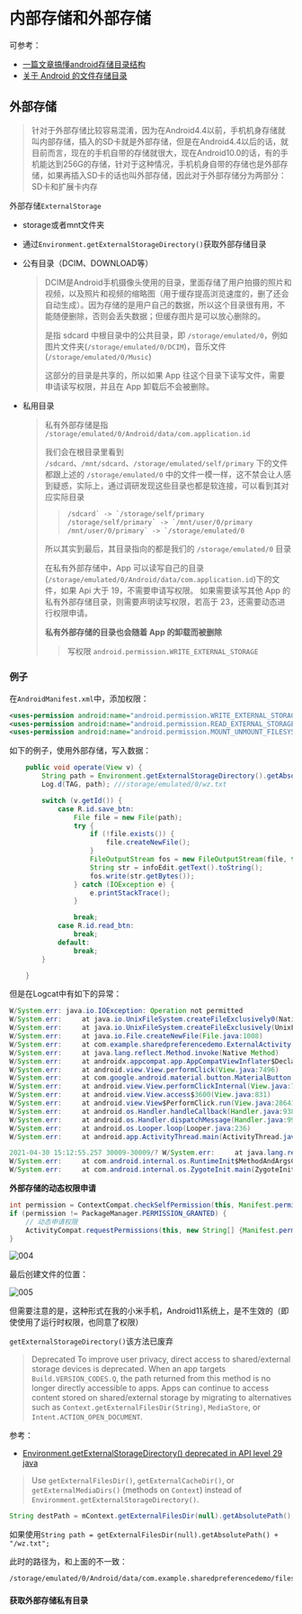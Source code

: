 # 内部存储和外部存储

可参考：

+ [一篇文章搞懂android存储目录结构](https://juejin.cn/post/6844904013515718664)
+ [关于 Android 的文件存储目录](https://ppting.me/2020/04/12/2020_04_12_about_android_file_path/)



## 外部存储

> 针对于外部存储比较容易混淆，因为在Android4.4以前，手机机身存储就叫内部存储，插入的SD卡就是外部存储，但是在Android4.4以后的话，就目前而言，现在的手机自带的存储就很大，现在Android10.0的话，有的手机能达到256G的存储，针对于这种情况，手机机身自带的存储也是外部存储，如果再插入SD卡的话也叫外部存储，因此对于外部存储分为两部分：SD卡和扩展卡内存

外部存储`ExternalStorage`

+ storage或者mnt文件夹

+ 通过`Environment.getExternalStorageDirectory()`获取外部存储目录

+ 公有目录（DCIM、DOWNLOAD等）

  > DCIM是Android手机摄像头使用的目录，里面存储了用户拍摄的照片和视频，以及照片和视频的缩略图（用于缓存提高浏览速度的，删了还会自动生成）。因为存储的是用户自己的数据，所以这个目录很有用，不能随便删除，否则会丢失数据；但缓存图片是可以放心删除的。
  >
  > 是指 sdcard 中根目录中的公共目录，即 `/storage/emulated/0`，例如图片文件夹(`/storage/emulated/0/DCIM`)，音乐文件(`/storage/emulated/0/Music`)
  >
  > 这部分的目录是共享的，所以如果 App 往这个目录下读写文件，需要申请读写权限，并且在 App 卸载后不会被删除。

+ 私用目录

  > 私有外部存储是指 `/storage/emulated/0/Android/data/com.application.id`
  >
  > 我们会在根目录里看到 `/sdcard`、`/mnt/sdcard`、`/storage/emulated/self/primary` 下的文件都跟上述的 `/storage/emulated/0` 中的文件一模一样，这不禁会让人感到疑惑，实际上，通过调研发现这些目录也都是软连接，可以看到其对应实际目录
  >
  > > ```xml
  > > /sdcard` -> `/storage/self/primary
  > > /storage/self/primary` -> `/mnt/user/0/primary
  > > /mnt/user/0/primary` -> `/storage/emulated/0
  > > ```
  >
  > 所以其实到最后，其目录指向的都是我们的 `/storage/emulated/0` 目录
  >
  > 在私有外部存储中，App 可以读写自己的目录(`/storage/emulated/0/Android/data/com.application.id`)下的文件，如果 Api 大于 19，不需要申请写权限。
  > 如果需要读写其他 App 的私有外部存储目录，则需要声明读写权限，若高于 23，还需要动态进行权限申请。
  >
  > **私有外部存储的目录也会随着 App 的卸载而被删除**
  >
  > > 写权限 `android.permission.WRITE_EXTERNAL_STORAGE`



### 例子

在`AndroidManifest.xml`中，添加权限：

```xml
<uses-permission android:name="android.permission.WRITE_EXTERNAL_STORAGE" />
<uses-permission android:name="android.permission.READ_EXTERNAL_STORAGE" />
<uses-permission android:name="android.permission.MOUNT_UNMOUNT_FILESYSTEMS" />
```

如下的例子，使用外部存储，写入数据：

```java
    public void operate(View v) {
        String path = Environment.getExternalStorageDirectory().getAbsolutePath() + "/wz.txt";
        Log.d(TAG, path); ///storage/emulated/0/wz.txt

        switch (v.getId()) {
            case R.id.save_btn:
                File file = new File(path);
                try {
                    if (!file.exists()) {
                        file.createNewFile();
                    }
                    FileOutputStream fos = new FileOutputStream(file, true);
                    String str = infoEdit.getText().toString();
                    fos.write(str.getBytes());
                } catch (IOException e) {
                    e.printStackTrace();
                }

                break;
            case R.id.read_btn:
                break;
            default:
                break;
        }

    }
```

但是在Logcat中有如下的异常：

```java
W/System.err: java.io.IOException: Operation not permitted
W/System.err:     at java.io.UnixFileSystem.createFileExclusively0(Native Method)
W/System.err:     at java.io.UnixFileSystem.createFileExclusively(UnixFileSystem.java:317)
W/System.err:     at java.io.File.createNewFile(File.java:1008)
W/System.err:     at com.example.sharedpreferencedemo.ExternalActivity.operate(ExternalActi
W/System.err:     at java.lang.reflect.Method.invoke(Native Method)
W/System.err:     at androidx.appcompat.app.AppCompatViewInflater$DeclaredOnClickListener.o
W/System.err:     at android.view.View.performClick(View.java:7496)
W/System.err:     at com.google.android.material.button.MaterialButton.performClick(Materia
W/System.err:     at android.view.View.performClickInternal(View.java:7473)
W/System.err:     at android.view.View.access$3600(View.java:831)
W/System.err:     at android.view.View$PerformClick.run(View.java:28641)
W/System.err:     at android.os.Handler.handleCallback(Handler.java:938)
W/System.err:     at android.os.Handler.dispatchMessage(Handler.java:99)
W/System.err:     at android.os.Looper.loop(Looper.java:236)
W/System.err:     at android.app.ActivityThread.main(ActivityThread.java:7876)

2021-04-30 15:12:55.257 30009-30009/? W/System.err:     at java.lang.reflect.Method.invoke(Native Method)
W/System.err:     at com.android.internal.os.RuntimeInit$MethodAndArgsCaller.run(RuntimeIni
W/System.err:     at com.android.internal.os.ZygoteInit.main(ZygoteInit.java:967)
```



**外部存储的动态权限申请**

```java
int permission = ContextCompat.checkSelfPermission(this, Manifest.permission.WRITE_EXTERNAL_STORAGE);
if (permission != PackageManager.PERMISSION_GRANTED) {
    // 动态申请权限
    ActivityCompat.requestPermissions(this, new String[] {Manifest.permission.WRITE_EXTERNAL_STORAGE}, REQUEST_CODE);
}
```

![004](https://github.com/winfredzen/Android-Basic/blob/master/Database%26Cache/images/004.png)

最后创建文件的位置：

![005](https://github.com/winfredzen/Android-Basic/blob/master/Database%26Cache/images/005.png)

但需要注意的是，这种形式在我的小米手机，Android11系统上，是不生效的（即使使用了运行时权限，也同意了权限）

`getExternalStorageDirectory()`该方法已废弃

> Deprecated
> To improve user privacy, direct access to shared/external storage devices is deprecated. When an app targets `Build.VERSION_CODES.Q`, the path returned from this method is no longer directly accessible to apps. Apps can continue to access content stored on shared/external storage by migrating to alternatives such as `Context.getExternalFilesDir(String)`, `MediaStore`, or `Intent.ACTION_OPEN_DOCUMENT`.

参考：

+ [Environment.getExternalStorageDirectory() deprecated in API level 29 java](https://stackoverflow.com/questions/57116335/environment-getexternalstoragedirectory-deprecated-in-api-level-29-java)

> Use `getExternalFilesDir()`, `getExternalCacheDir()`, or `getExternalMediaDirs()` (methods on `Context`) instead of `Environment.getExternalStorageDirectory()`.

```java
String destPath = mContext.getExternalFilesDir(null).getAbsolutePath();
```



如果使用`String path = getExternalFilesDir(null).getAbsolutePath() + "/wz.txt";`

此时的路径为，和上面的不一致：

```xml
/storage/emulated/0/Android/data/com.example.sharedpreferencedemo/files/wz.txt
```



#### 获取外部存储私有目录



















































